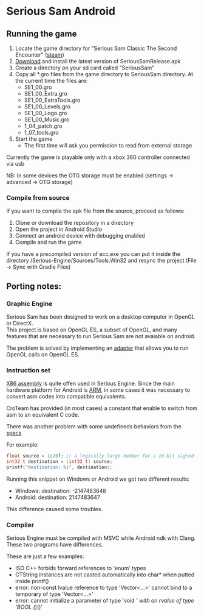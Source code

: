 # Serious Sam Android

## Running the game
1. Locate the game directory for "Serious Sam Classic The Second Encounter" ([steam](https://store.steampowered.com/app/41060/Serious_Sam_Classic_The_Second_Encounter/))
1. [Download](https://github.com/aarcangeli/Serious-Sam-Android/releases/latest) and install the latest version of SeriousSamRelease.apk
1. Create a directory on your sd card called "SeriousSam"
1. Copy all *.gro files from the game directory to SeriousSam directory.
   At the current time the files are:
   * SE1_00.gro
   * SE1_00_Extra.gro
   * SE1_00_ExtraTools.gro
   * SE1_00_Levels.gro
   * SE1_00_Logo.gro
   * SE1_00_Music.gro
   * 1_04_patch.gro
   * 1_07_tools.gro
1. Start the game
   * The first time will ask you permission to read from external storage

Currently the game is playable only with a xbox 360 controller connected via usb

NB: In some devices the OTG storage must be enabled (settings -> advanced -> OTG storage)

### Compile from source
If you want to compile the apk file from the source, proceed as follows:
1. Clone or download the repository in a directory
1. Open the project in Android Studio
1. Connect an android device with debugging enabled
1. Compile and run the game

If you have a precompiled version of ecc.exe you can put it inside the directory /Serious-Engine/Sources/Tools.Win32 and
resync the project (File -> Sync with Gradle Files)

## Porting notes:

### Graphic Engine

Serious Sam has been designed to work on a desktop computer in OpenGL or DirectX.<br>
This project is based on OpenGL ES, a subset of OpenGL, and many features that are necessary to run
Serious Sam are not avaiable on android.

The problem is solved by implementing an [adapter] that allows you to run OpenGL calls on OpenGL ES.

### Instruction set

[X86 assembly] is quite offen used in Serious Engine.
Since the main hardware platform for Android is [ARM],
in some cases it was necessary to convert asm codes into compatible equivalents.

CroTeam has provided (in most cases) a constant that enable to switch from asm to an equivalent C code.

There was another problem with some undefineds behaviors from the [specs](http://c0x.coding-guidelines.com/6.3.1.4.html)

For example:

```C
float source = 1e20f; // a logically large number for a 16-bit signed integer
int32_t destination = (int32_t) source;
printf("destination: %i", destination);
```

Running this snippet on Windows or Android we got two different results:

- Windows: destination: -2147483648
- Android: destination: 2147483647

This difference caused some troubles.

### Compiler

Serious Engine must be compiled with MSVC while Android ndk with Clang.
These two programs have differences.

These are just a few examples:
- ISO C++ forbids forward references to 'enum' types
- CTString instances are not casted automatically into char* when putted inside printf()
- error: non-const lvalue reference to type 'Vector<...>' cannot bind to a temporary of type 'Vector<...>'
- error: cannot initialize a parameter of type 'void *' with an rvalue of type 'BOOL (*)()'

[adapter]: Serious-Engine/Sources/AndroidAdapters/gles_adapter.cpp
[X86 assembly]: https://en.wikipedia.org/wiki/X86_assembly_language
[arm]: https://en.wikipedia.org/wiki/ARM_architecture
